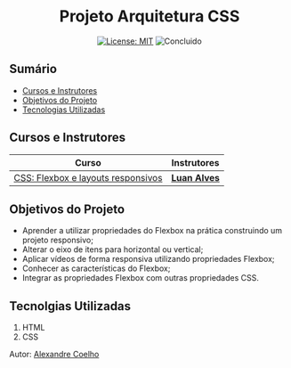 <h1 align="center"> Projeto Arquitetura CSS </h1>

<p align="center">  </p>

<div align="center">

  <a href="https://github.com/coelhoalexandre/projeto-portfolio-alura/blob/main/LICENSE" target="_blank"><img src="https://img.shields.io/badge/License-MIT-yellow.svg" alt="License: MIT"></a> <img src="https://img.shields.io/badge/Concluido-lightgreen.svg" alt="Concluido">

</div>

## Sumário

- [Cursos e Instrutores](#cursos-e-instrutores)
- [Objetivos do Projeto](#objetivos-do-projeto)
- [Tecnologias Utilizadas](#tecnolgias-utilizadas)

## Cursos e Instrutores

|Curso|Instrutores|
|---|---|
|[CSS: Flexbox e layouts responsivos](https://cursos.alura.com.br/course/css-flexbox-layouts-responsivos)|[**Luan Alves**](https://github.com/luanalvesdev)|

## Objetivos do Projeto
- Aprender a utilizar propriedades do Flexbox na prática construindo um projeto responsivo;
- Alterar o eixo de itens para horizontal ou vertical;
- Aplicar vídeos de forma responsiva utilizando propriedades Flexbox;
- Conhecer as características do Flexbox;
- Integrar as propriedades Flexbox com outras propriedades CSS.

## Tecnolgias Utilizadas

1. HTML
2. CSS

Autor: [Alexandre Coelho](https://github.com/coelhoalexandre)
